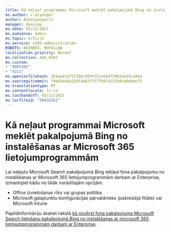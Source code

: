 ```yaml
---
title: Kā neļaut programmai Microsoft meklēt pakalpojumā Bing no instalēšanas ar Microsoft 365 lietojumprogrammām
ms.author: v-aiyengar
author: AshaIyengar21
manager: dansimp
ms.date: 03/12/2021
ms.audience: Admin
ms.topic: article
ms.service: o365-administration
ROBOTS: NOINDEX, NOFOLLOW
localization_priority: Normal
ms.collection: Adm_O365
ms.custom:
- "9005302"
- "9211"
ms.openlocfilehash: 354aa41475f20bc959f25ce66d75962eed2ca44a
ms.sourcegitcommit: 74663ad4a32dfa643f377fbd74151bdcb0e6ee75
ms.translationtype: MT
ms.contentlocale: lv-LV
ms.lasthandoff: 03/12/2021
ms.locfileid: "50816262"
---
```

# <a name="prevent-microsoft-search-in-bing-from-installing-with-microsoft-365-apps"></a>Kā neļaut programmai Microsoft meklēt pakalpojumā Bing no instalēšanas ar Microsoft 365 lietojumprogrammām

Lai neļautu Microsoft Search pakalpojumā Bing iekļaut fona pakalpojumu no instalēšanas ar Microsoft 365 lietojumprogrammām darbam ar Enterprise, izmantojiet kādu no tālāk norādītajām opcijām.

- Office izvietošanas rīks vai grupas politika
- Microsoft galapunktu konfigurācijas pārvaldnieks (pašreizējā filiāle) vai Microsoft Intune

Papildinformāciju skatiet rakstā [kā novērst fona pakalpojuma Microsoft Search lietošanu pakalpojumā Bing no instalēšanas ar microsoft 365 lietojumprogrammām darbam ar Enterprise](https://go.microsoft.com/fwlink/?linkid=2151946).
